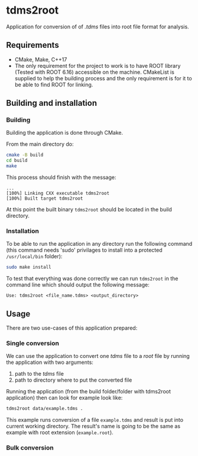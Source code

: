 # tdms2root

Application for conversion of of *.tdms* files into root file format for
analysis.

## Requirements

- CMake, Make, C++17
- The only requirement for the project to work is to have ROOT library (Tested
 with ROOT 6.16) accessible on the machine. CMakeList is supplied to help the
 building process and the only requirement is for it to be able to find ROOT
 for linking.

## Building and installation

### Building 

Building the application is done through CMake. 

From the main directory do:
```bash
cmake -B build
cd build
make
```

This process should finish with the message: 
```
...
[100%] Linking CXX executable tdms2root
[100%] Built target tdms2root
```

At this point the built binary `tdms2root` should be located in the build
directory.

### Installation
To be able to run the application in any directory run the following command
(this command needs 'sudo' privilages to install into a protected
`/usr/local/bin` folder):
```bash
sudo make install
```

To test that everything was done correctly we can run `tdms2root` in the
command line which should output the following message: 

```
Use: tdms2root <file_name.tdms> <output_directory>
``````

## Usage

There are two use-cases of this application prepared:

### Single conversion

We can use the application to convert one *tdms* file to a *root* file by running the application with two arguments:
1) path to the *tdms* file
2) path to directory where to put the converted file 

Running the application (from the build folder/folder with tdms2root
application) then can look for example look like:

```bash
tdms2root data/example.tdms .
```

This example runs conversion of a file `example.tdms` and result is put into
current working directory. The result's name is going to be the same as example
with root extension (`example.root`).

### Bulk conversion

